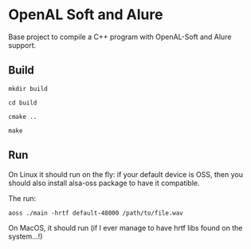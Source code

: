 # OpenAL Soft and Alure

Base project to compile a C++ program with OpenAL-Soft and Alure support.

## Build

 `mkdir build`

 `cd build`

 `cmake ..`

 `make`

 ## Run

On Linux it should run on the fly: if your default device is OSS, then you should also install alsa-oss package to have it compatible.

The run:

`aoss ./main -hrtf default-48000 /path/to/file.wav`

On MacOS, it should run (if I ever manage to have hrtf libs found on the system...!)
